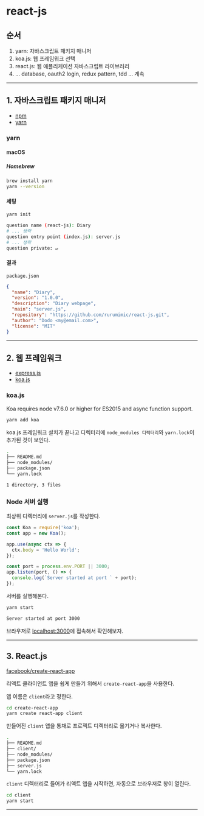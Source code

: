 # react-js

## 순서

1. yarn: 자바스크립트 패키지 매니저
1. koa.js: 웹 프레임워크 선택
1. react.js: 웹 애플리케이션 자바스크립트 라이브러리
1. ... database, oauth2 login, redux pattern, tdd ... 계속

---

## 1. 자바스크립트 패키지 매니저

- [npm](https://www.npmjs.com)
- [yarn](https://yarnpkg.com/en/)

### yarn

#### macOS

##### Homebrew

```bash
brew install yarn
yarn --version
```

#### 세팅

```bash
yarn init

question name (react-js): Diary
# ... 생략
question entry point (index.js): server.js
# ... 생략
question private: ↵
```

#### 결과

`package.json`

```json
{
  "name": "Diary",
  "version": "1.0.0",
  "description": "Diary webpage",
  "main": "server.js",
  "repository": "https://github.com/rurumimic/react-js.git",
  "author": "Dodo <my@email.com>",
  "license": "MIT"
}
```

---

## 2. 웹 프레임워크

- [express.js](https://expressjs.com/ko/)
- [koa.js](https://koajs.com)

### koa.js

Koa requires node v7.6.0 or higher for ES2015 and async function support.

```bash
yarn add koa
```

koa.js 프레임워크 설치가 끝나고 디렉터리에 `node_modules 디렉터리`와 `yarn.lock`이 추가된 것이 보인다.

```bash
.
├── README.md
├── node_modules/
├── package.json
└── yarn.lock

1 directory, 3 files
```

### Node 서버 실행

최상위 디렉터리에 `server.js`를 작성한다.

```js
const Koa = require('koa');
const app = new Koa();

app.use(async ctx => {
  ctx.body = 'Hello World';
});

const port = process.env.PORT || 3000;
app.listen(port, () => {
  console.log(`Server started at port ` + port);
});
```

서버를 실행해본다.

```bash
yarn start

Server started at port 3000
```

브라우저로 [localhost:3000](//localhost:3000)에 접속해서 확인해보자.

---

## 3. React.js

[facebook/create-react-app](https://github.com/facebook/create-react-app)

리액트 클라이언트 앱을 쉽게 만들기 위해서 `create-react-app`을 사용한다.

앱 이름은 `client`라고 정한다.

```bash
cd create-react-app
yarn create react-app client
```

만들어진 `client` 앱을 통채로 프로젝트 디렉터리로 옮기거나 복사한다.

```bash
.
├── README.md
├── client/
├── node_modules/
├── package.json
├── server.js
└── yarn.lock
```

`client` 디렉터리로 들어가 리액트 앱을 시작하면, 자동으로 브라우저로 창이 열린다.

```bash
cd client
yarn start
```

---
